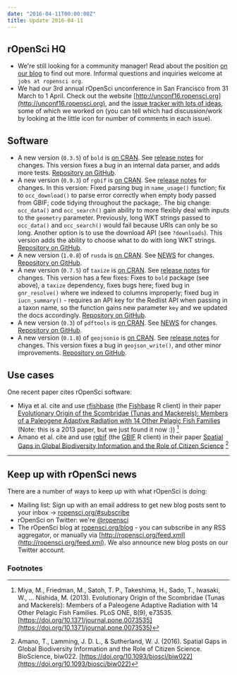 ```yaml
---
date: "2016-04-11T00:00:00Z"
title: Update 2016-04-11
---
```


## rOpenSci HQ

* We're still looking for a community manager! Read about the position [on our blog](https://ropensci.org/blog/2016/03/10/community-manager-position) to find out more. Informal questions and inquiries welcome at `jobs at ropensci org`.
* We had our 3rd annual rOpenSci unconference in San Francisco from 31 March to 1 April. Check out the website [http://unconf16.ropensci.org](http://unconf16.ropensci.org), and the [issue tracker with lots of ideas](https://github.com/ropensci/unconf16/issues), some of which we worked on (you can tell which had discussion/work by looking at the little icon for number of comments in each issue).

## Software

* A new version (`0.3.5`) of `bold` is [on CRAN](http://cran.rstudio.com/web/packages/bold). See [release notes](https://github.com/ropensci/bold/releases/tag/v0.3.5) for changes. This version fixes a bug in an internal data parser, and adds more tests. [Repository on GitHub][bold].
* A new version (`0.9.3`) of `rgbif` is [on CRAN](http://cran.rstudio.com/web/packages/rgbif). See [release notes](https://github.com/ropensci/rgbif/releases/tag/v0.9.3) for changes. In this version: Fixed parsing bug in `name_usage()` function; fix to `occ_download()` to parse error correctly when empty body passed from GBIF; code tidying throughout the package;. The big change: `occ_data()` and `occ_search()` gain ability to more flexibly deal with inputs to the `geometry` parameter. Previously, long WKT strings passed to `occ_data()` and `occ_search()` would fail because URIs can only be so long. Another option is to use the download API (see `?downloads`). This version adds the ability to choose what to do with long WKT strings. [Repository on GitHub][rgbif].
* A new version (`1.0.8`) of `rusda` is [on CRAN](http://cran.rstudio.com/web/packages/rusda). See [NEWS](https://github.com/ropensci/rusda/blob/master/NEWS.md#rusda-108) for changes. [Repository on GitHub][rusda].
* A new version (`0.7.5`) of `taxize` is [on CRAN](http://cran.rstudio.com/web/packages/taxize). See [release notes](https://github.com/ropensci/taxize/releases/tag/v0.9.3) for changes. This version has a few fixes: Fixes to `bold` package (see above), a `taxize` dependency, fixes bugs here; fixed bug in `gnr_resolve()` where we indexed to columns improperly; fixed bug in `iucn_summary()` - requires an API key for the Redlist API when passing in a taxon name, so the function gains new parameter `key` and we updated the docs accordingly. [Repository on GitHub][taxize].
* A new version (`0.3`) of `pdftools` is [on CRAN](http://cran.rstudio.com/web/packages/pdftools). See [NEWS](https://github.com/ropensci/pdftools/blob/master/NEWS#L1-L3) for changes. [Repository on GitHub][pdftools].
* A new version (`0.1.8`) of `geojsonio` is [on CRAN](http://cran.rstudio.com/web/packages/geojsonio). See [release notes](https://github.com/ropensci/geojsonio/releases/tag/v0.1.8) for changes. This version fixes a bug in `geojson_write()`, and other minor improvements. [Repository on GitHub][geojsonio].

## Use cases

One recent paper cites rOpenSci software:

* Miya et al. cite and use [rfishbase][rfishbase] (the [Fishbase](http://www.fishbase.org/) R client) in their paper [Evolutionary Origin of the Scombridae (Tunas and Mackerels): Members of a Paleogene Adaptive Radiation with 14 Other Pelagic Fish Families](http://journals.plos.org/plosone/article?id=10.1371/journal.pone.0073535) (Note: this is a 2013 paper, but we just found it now :)) [^1]
* Amano et al. cite and use [rgbif][rgbif] (the [GBIF](http://www.gbif.org/) R client) in their paper [Spatial Gaps in Global Biodiversity Information and the Role of Citizen Science](http://bioscience.oxfordjournals.org/content/early/2016/03/29/biosci.biw022) [^2]

-----------------------------

## Keep up with rOpenSci news

There are a number of ways to keep up with what rOpenSci is doing:

* Mailing list: Sign up with an email address to get new blog posts sent to your inbox -> [ropensci.org/#subscribe](http://ropensci.org/#subscribe)
* rOpenSci on Twitter: we're [@ropensci](https://twitter.com/ropensci)
* The rOpenSci blog at [ropensci.org/blog](http://ropensci.org/blog) - you can subscribe in any RSS aggregator, or manually via [http://ropensci.org/feed.xml](http://ropensci.org/feed.xml). We also announce new blog posts on our Twitter account.

[bold]: https://github.com/ropensci/bold
[rgbif]: https://github.com/ropensci/rgbif
[rusda]: https://github.com/ropensci/rusda
[taxize]: https://github.com/ropensci/taxize
[pdftools]: https://github.com/ropensci/pdftools
[geojsonio]: https://github.com/ropensci/geojsonio
[rfishbase]: https://github.com/ropensci/rfishbase

### Footnotes

[^1]: Miya, M., Friedman, M., Satoh, T. P., Takeshima, H., Sado, T., Iwasaki, W., … Nishida, M. (2013). Evolutionary Origin of the Scombridae (Tunas and Mackerels): Members of a Paleogene Adaptive Radiation with 14 Other Pelagic Fish Families. PLoS ONE, 8(9), e73535. [https://doi.org/10.1371/journal.pone.0073535](https://doi.org/10.1371/journal.pone.0073535)
[^2]: Amano, T., Lamming, J. D. L., & Sutherland, W. J. (2016). Spatial Gaps in Global Biodiversity Information and the Role of Citizen Science. BioScience, biw022. [https://doi.org/10.1093/biosci/biw022](https://doi.org/10.1093/biosci/biw022)
